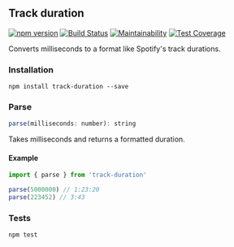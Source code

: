 ## Track duration

[![npm version](https://badge.fury.io/js/track-duration.svg)](https://badge.fury.io/js/track-duration)
[![Build Status](https://travis-ci.org/believer/track-duration.svg?branch=master)](https://travis-ci.org/believer/track-duration)
[![Maintainability](https://api.codeclimate.com/v1/badges/01272ffb94f581702d0f/maintainability)](https://codeclimate.com/github/believer/track-duration/maintainability)
[![Test Coverage](https://api.codeclimate.com/v1/badges/01272ffb94f581702d0f/test_coverage)](https://codeclimate.com/github/believer/track-duration/test_coverage)

Converts milliseconds to a format like Spotify's track durations.

### Installation

```
npm install track-duration --save
```

### Parse

```js
parse(milliseconds: number): string
```

Takes milliseconds and returns a formatted duration.

#### Example

```js
import { parse } from 'track-duration'

parse(5000000) // 1:23:20
parse(223452) // 3:43
```

### Tests

```
npm test
```
